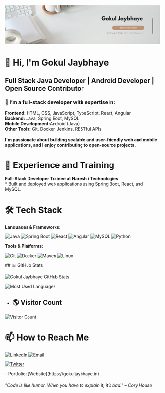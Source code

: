 ![logo](https://github.com/Gokul-Jaybhaye/Gokul-Jaybhaye/blob/main/Banner.png)
<h1>👋 Hi, I'm Gokul Jaybhaye</h1>
<h2>Full Stack  Java Developer | Android Developer | Open Source Contributor</h2>
<h3>🚀 I’m a full-stack developer with expertise in:</h3>
<b> Frontend:</b> HTML, CSS, JavaScript, TypeScript, React, Angular<br>
<b>Backend:</b> Java, Spring Boot, MySQL<br>
<b>Mobile Development:</b>Android (Java)<br>
<b>Other Tools:</b> Git, Docker, Jenkins, RESTful APIs<br>
<h4>I'm passionate about building scalable and user-friendly web and mobile applications, and I enjoy contributing to open-source projects.</h4>
<h1>💼 Experience and Training</h1>
  <b>Full-Stack Developer Trainee at Naresh i Technologies</b><br>
  * Built and deployed web applications using Spring Boot, React, and MySQL.
  <h1>🛠 Tech Stack</h1>
  <b>Languages & Frameworks:</b>
<p> <img src="https://img.shields.io/badge/Java-%23ED8B00.svg?style=for-the-badge&logo=openjdk&logoColor=white" alt="Java"> <img src="https://img.shields.io/badge/Spring%20Boot-%236DB33F.svg?style=for-the-badge&logo=spring&logoColor=white" alt="Spring Boot"> <img src="https://img.shields.io/badge/React-%2361DAFB.svg?style=for-the-badge&logo=react&logoColor=white" alt="React"> <img src="https://img.shields.io/badge/Angular-%23DD0031.svg?style=for-the-badge&logo=angular&logoColor=white" alt="Angular">
  <img src="https://img.shields.io/badge/MySQL-%2300f.svg?style=for-the-badge&logo=mysql&logoColor=white" alt="MySQL"> 
  <img src="https://img.shields.io/badge/Python-3670A0?style=for-the-badge&logo=python&logoColor=ffdd54"alt="Python"> </p>
  <b>Tools & Platforms:</b>
  <p> <img src="https://img.shields.io/badge/Git-%23F05033.svg?style=for-the-badge&logo=git&logoColor=white" alt="Git"> 
    <img src="https://img.shields.io/badge/Docker-%230db7ed.svg?style=for-the-badge&logo=docker&logoColor=white" alt="Docker">
  <img src="https://img.shields.io/badge/Maven-C71A36.svg?style=for-the-badge&logo=apachemaven&logoColor=white" alt="Maven">
    <img src="https://img.shields.io/badge/Linux-FCC624.svg?style=for-the-badge&logo=linux&logoColor=black" alt="Linux"> 
  </p>
  ## 📊 GitHub Stats

![Gokul Jaybhaye GitHub Stats](https://github-readme-stats.vercel.app/api?username=Gokul-Jaybhaye&show_icons=true&theme=radical)

![Most Used Languages](https://github-readme-stats.vercel.app/api/top-langs/?username=Gokul-Jaybhaye&layout=compact&theme=radical)

- ## 🌎 Visitor Count

![Visitor Count](https://komarev.com/ghpvc/?username=Gokul-Jaybhaye)  



  
  


  <h1>📫 How to Reach Me</h1>
  <p> <a href="https://linkedin.com/in/gokul-jaybhaye"><img src="https://img.shields.io/badge/LinkedIn-%230077B5.svg?style=for-the-badge&logo=linkedin&logoColor=white" alt="LinkedIn"></a> </a> <a href="mailto:your.jaybhayegokul3@gmail.com"><img src="https://img.shields.io/badge/Email-D14836?style=for-the-badge&logo=gmail&logoColor=white" alt="Email"></a> </p><a href="https://twitter.com/gokul1_jaybhaye"><img src="https://img.shields.io/badge/Twitter-%231DA1F2.svg?style=for-the-badge&logo=twitter&logoColor=white" alt="Twitter"></a></p>
- Portfolio: [Website](https://gokuljaybhaye.in)
<h6>"Code is like humor. When you have to explain it, it’s bad." – Cory House</h6>




